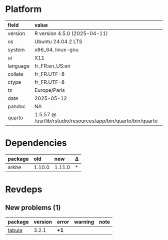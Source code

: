 # Platform

|field    |value                                                         |
|:--------|:-------------------------------------------------------------|
|version  |R version 4.5.0 (2025-04-11)                                  |
|os       |Ubuntu 24.04.2 LTS                                            |
|system   |x86_64, linux-gnu                                             |
|ui       |X11                                                           |
|language |fr_FR:en_US:en                                                |
|collate  |fr_FR.UTF-8                                                   |
|ctype    |fr_FR.UTF-8                                                   |
|tz       |Europe/Paris                                                  |
|date     |2025-05-12                                                    |
|pandoc   |NA                                                            |
|quarto   |1.5.57 @ /usr/lib/rstudio/resources/app/bin/quarto/bin/quarto |

# Dependencies

|package |old    |new    |Δ  |
|:-------|:------|:------|:--|
|arkhe   |1.10.0 |1.11.0 |*  |

# Revdeps

## New problems (1)

|package |version |error  |warning |note |
|:-------|:-------|:------|:-------|:----|
|[tabula](problems.md#tabula)|3.2.1   |__+1__ |        |     |

